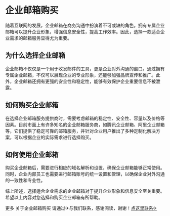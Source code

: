 # 企业邮箱购买

随着互联网的发展，企业邮箱在商务沟通中扮演着不可或缺的角色。拥有专属企业邮箱可以提升企业形象，增强信息安全性，提高工作效率。因此，选择一款适合企业需求的邮箱服务显得尤为重要。

## 为什么选择企业邮箱

企业邮箱不仅仅是一个用于收发邮件的工具，更是企业对外沟通的窗口。通过拥有专属企业邮箱，不仅可以展现企业的专业形象，还能够加强品牌宣传和推广。此外，企业邮箱还拥有更强的安全性和稳定性，能够有效保护企业重要信息不被泄露。

## 如何购买企业邮箱

在选择企业邮箱服务提供商时，需要考虑邮箱的稳定性、安全性、容量以及价格等因素。目前市面上有许多知名的企业邮箱服务商，如腾讯企业邮箱、阿里企业邮箱等，它们提供了稳定可靠的邮箱服务，并针对企业用户推出了多种定制化解决方案，可以根据企业的实际需求进行选择购买。

## 如何使用企业邮箱

购买企业邮箱后，需要进行相应的域名解析和设置，确保企业邮箱能够正常使用。同时，企业内部员工也需要进行邮箱账号的统一设置和管理，以确保企业对外沟通的一致性和专业性。

综上所述，选择适合企业需求的企业邮箱对于提升企业形象和信息安全至关重要。希望以上内容对您选择和购买企业邮箱有所帮助。

更多 关于企业邮箱购买 请通过✈与我们联系，感谢阅读，谢谢！[点这里联系✈](https://bbd.k02.cc)